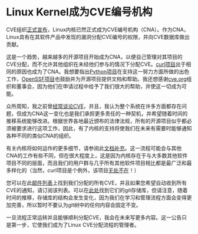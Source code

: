 # Linux Kernel成为CVE编号机构

CVE组织[正式宣布](https://www.cve.org/Media/News/item/news/2024/02/13/kernel-org-Added-as-CNA)，Linux内核已然正式成为CVE编号机构（CNA）。作为CNA，Linux具有在其软件产品中发现的漏洞分配CVE编号的权限，并向CVE数据库做出贡献。

这是一个趋势，越来越多的开源项目开始成为CNA，以便自己管理对其项目的CVE分配，而不允许其他组织在未经他们参与的情况下分配CVE。[curl项目](https://daniel.haxx.se/blog/2024/01/16/curl-is-a-cna/)出于相同的原因也成为了CNA。我想要指出[Python项目](https://www.cve.org/Media/News/item/news/2023/08/29/Python-Software-Foundation-Added-as-CNA)在支持这一努力方面所做的出色工作，[OpenSSF项目](https://openssf.org/)也鼓励并为开源项目提供文档和帮助。我还想感谢[cve.org](https://www.cve.org/)组织和董事会，因为他们在申请过程中给予了我们很大的帮助，并使这一切成为可能。

众所周知，我之前曾[经常谈论CVE](https://kernel-recipes.org/en/2019/talks/cves-are-dead-long-live-the-cve/)，并且，我认为整个系统在许多方面都存在问题，但成为CNA这一变化也是我们承担更多责任的一种契机，并希望随着时间的推移系统能够改进。根据世界各地最近颁布的法律法规，所有的开源项目似乎都必须被要求进行这项工作，因此，有了内核的支持将使我们在未来有需要时能够通知各种不同的类似CNA的组织。

有关内核将如何运作的更多细节，请参阅此[文档补充](https://lore.kernel.org/lkml/2024021314-unwelcome-shrill-690e@gregkh/)。这一流程可能会与其他CNA的工作有些不同，但在很大程度上，这是因为内核存在于与大多数其他软件项目不同的层面，而且我们的用户群与几乎所有其他软件项目相比都是最广泛和最多样化的（当然，curl项目是个例外，该项目[无处不在](https://daniel.haxx.se/blog/2023/11/14/curl-on-100-operating-systems/)！）

您可以在此[邮件列表](https://lore.kernel.org/linux-cve-announce/)上找到我们分配的所有CVE，并且如果您希望自动收到所有CVE的通知，请订阅该列表。可以在[此处](https://git.kernel.org/pub/scm/linux/security/vulns.git/)找到它们的git存储库，但请注意，随着时间的推移，存储库的结构会发生变化，因为我们在学习和管理流程方面会变得更加完善，所以暂时不要认为git树中的任何内容会固定不变。

一旦流程正常运转并且能够顺利分配CVE，我会在未来写更多内容。这一公告只是第一步，它使我们成为了Linux CVE分配流程的管理者。